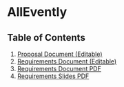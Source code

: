 # AllEvently
## Table of Contents
1. [Proposal Document (Editable)](Documents/ProposalLink.md)
2. [Requirements Document (Editable)](Documents/RequirementsLink.md)
3. [Requirements Document PDF](./Documents/Requirements%20Document%20(AllEvently).pdf)
4. [Requirements Slides PDF](./Documents/Requirements%20Slides%20(AllEvently).pdf)
